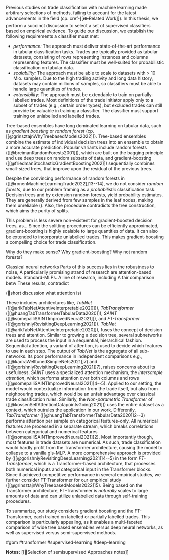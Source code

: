 Previous studies on trade classification with machine learning made arbitrary selections of methods, failing to account for the latest advancements in the field (cp. cref-[[👪Related Work]]).  In this thesis, we perform a succinct discussion to select a set of supervised classifiers based on empirical evidence. To guide our discussion, we establish the following requirements a classifier must met:
-  *performance:* The approach must deliver state-of-the-art performance in tabular classification tasks. Trades are typically provided as tabular datasets, consisting of rows representing instances and columns representing features. The classifier must be well-suited for probabilistic classification on tabular data.
-  *scalability:* The approach must be able to scale to datasets with $>$ 10 Mio. samples. Due to the high trading activity and long data history, datasets may contain millions of samples, so classifiers must be able to handle large quantities of trades.
- *extensibility:* The approach must be extendable to train on partially-labelled trades. Most definitions of the trade initiator apply only to a subset of trades (e.g., certain order types), but excluded trades can still provide be valuable in training a classifier. The classifier must support training on unlabelled and labelled trades.

Tree-based ensembles have long dominated learning on tabular data, such as *gradient boosting* or *random forest* (cp.[[@grinsztajnWhyTreebasedModels2022]]). Tree-based ensembles combine the estimate of individual decision trees into an ensemble to obtain a more accurate prediction. Popular variants include random forests ([[@breimanRandomForests2001]]), which are built on the bagging principle and use deep trees on random subsets of data, and gradient-boosting ([[@friedmanStochasticGradientBoosting2002]]) sequentially combines small-sized trees, that improve upon the residual of the previous trees.

Despite the convincing performance of random forests in ([[@ronenMachineLearningTrade2022]]13--14), we do not consider *random forests*, due to our problem framing as a *probabilistic* classification task. Decision trees and by extension random forests, yield probability estimates. They are generally derived from few samples in the leaf nodes, making them unreliable (). Also, the procedure contradicts the tree construction, which aims the purity of splits. 

This problem is less severe non-existent for gradient-boosted decision trees, as... Since the splitting procedures can be efficiently approximated, gradient-boosting is highly scalable to large quantities of data. It can also be extended to incorporate unlabelled trades. This makes gradient-boosting a compelling choice for trade classification. 

Why do they make sense?
Why gradient-boosting? Why not random forests?

Classical neural networks 
Parts of this success lies in the robustness to noise, 
A particularily promising strand of research are attention-based models.
Standard-MLPs. 
A line of research, including 
A fair comparison betw
These results, contradict 

(🚧short discussion what attention is)

These includes architectures like, *TabNet* ([[@arikTabNetAttentiveInterpretable2020]]), *TabTransformer* ([[@huangTabTransformerTabularData2020]]), *SAINT* ([[@somepalliSAINTImprovedNeural2021]]), and *FT-Transformer* ([[@gorishniyRevisitingDeepLearning2021]]). *TabNet* ([[@arikTabNetAttentiveInterpretable2020]]), fuses the concept of decision trees and attention. Similar to growing a decision tree, several subnetworks are used to process the input in a sequential, hierarchical fashion. Sequential attention, a variant of attention, is used to decide which features to use in each step. The output of *TabNet* is the aggregate of all sub-networks. Its poor performance in independent comparisons e.g., ([[@kadraWelltunedSimpleNets2021]]7) and ([[@gorishniyRevisitingDeepLearning2021]]7), raises concerns about its usefulness. *SAINT* uses a specialized attention mechanism, the *intersample attention*, which performs attention over both columns and rows ([[@somepalliSAINTImprovedNeural2021]]4--5). Applied to our setting, the model would contextualize information from the trade itself, but also from neighbouring trades, which would be an unfair advantage over classical trade classification rules. Similarly, the *Non-parametric Transformer* of ([[@kossenSelfAttentionDatapointsGoing2021]]) uses the entire dataset as a context, which outrules the application in our work. Differently, *TabTransformer* ([[@huangTabTransformerTabularData2020]]2--3) performs attention per sample on categorical features-only. All numerical features are processed in a separate stream, which breaks correlations between categorical and numerical features ([[@somepalliSAINTImprovedNeural2021]]2). Most importantly though, most features in trade datasets are numerical. As such, trade classification would hardly profit from the Transformer architecture, causing the model to collapse to a vanilla gls-MLP. A more comprehensive approach is provided by ([[@gorishniyRevisitingDeepLearning2021]]4--5) in the form *FT-Transformer*, which is a Transformer-based architecture, that processes both numerical inputs and categorical input in the Transformer blocks. Since it achieved competitive performance in several empirical studies, we further consider FT-Transformer for our empirical study ([[@grinsztajnWhyTreebasedModels2022]]5). Being based on the Transformer architecture, FT-Transformer is *naturally* scales to large amounts of data and can utilize unlabelled data through self-training procedures.

To summarize, our study considers gradient boosting and the FT-Transformer, each trained on labelled or partially labelled trades. This comparison is particularly appealing, as it enables a multi-faceted comparison of wide tree based ensembles versus deep neural networks, as well as supervised versus semi-supervised methods.

#gbm #transformer #supervised-learning #deep-learning 

**Notes:**
[[🍪Selection of semisupervised Approaches notes]]